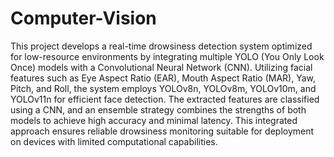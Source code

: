 # Computer-Vision

This project develops a real-time drowsiness detection system optimized for low-resource environments by integrating multiple YOLO (You Only Look Once) models with a Convolutional Neural Network (CNN). Utilizing facial features such as Eye Aspect Ratio (EAR), Mouth Aspect Ratio (MAR), Yaw, Pitch, and Roll, the system employs YOLOv8n, YOLOv8m, YOLOv10m, and YOLOv11n for efficient face detection. The extracted features are classified using a CNN, and an ensemble strategy combines the strengths of both models to achieve high accuracy and minimal latency. This integrated approach ensures reliable drowsiness monitoring suitable for deployment on devices with limited computational capabilities.
